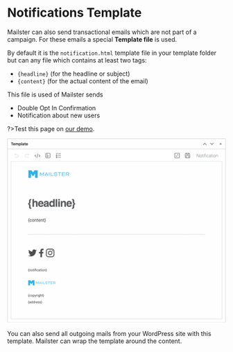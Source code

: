 # Notifications Template

Mailster can also send transactional emails which are not part of a campaign. For these emails a special **Template file** is used.

By default it is the `notification.html` template file in your template folder but can any file which contains at least two tags:

-   `{headline}` (for the headline or subject)
-   `{content}` (for the actual content of the email)

This file is used of Mailster sends

-   Double Opt In Confirmation
-   Notification about new users

?>Test this page on [our demo](https://demo.mailster.co/wp-admin/post-new.php?post_type=newsletter&template=mymail&file=notification.html).

![Notification Template](assets/notification-template.png)

You can also send all outgoing mails from your WordPress site with this template. Mailster can wrap the template around the content.
